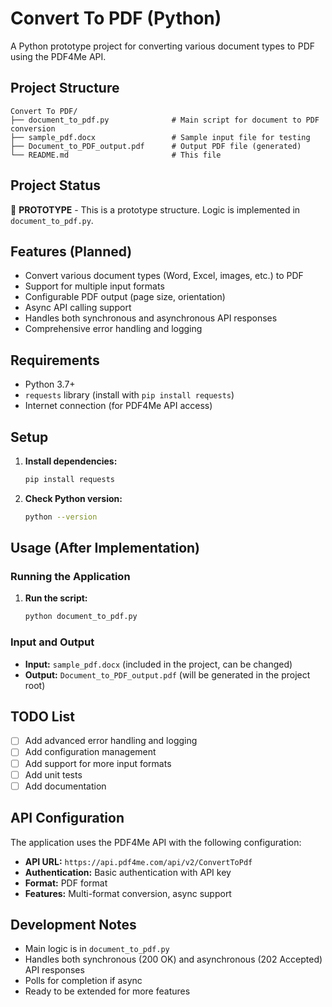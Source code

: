 # Convert To PDF (Python)

A Python prototype project for converting various document types to PDF using the PDF4Me API.

## Project Structure

```
Convert To PDF/
├── document_to_pdf.py              # Main script for document to PDF conversion
├── sample_pdf.docx                 # Sample input file for testing
├── Document_to_PDF_output.pdf      # Output PDF file (generated)
└── README.md                       # This file
```

## Project Status

🚧 **PROTOTYPE** - This is a prototype structure. Logic is implemented in `document_to_pdf.py`.

## Features (Planned)

- Convert various document types (Word, Excel, images, etc.) to PDF
- Support for multiple input formats
- Configurable PDF output (page size, orientation)
- Async API calling support
- Handles both synchronous and asynchronous API responses
- Comprehensive error handling and logging

## Requirements

- Python 3.7+
- `requests` library (install with `pip install requests`)
- Internet connection (for PDF4Me API access)

## Setup

1. **Install dependencies:**
   ```bash
   pip install requests
   ```

2. **Check Python version:**
   ```bash
   python --version
   ```

## Usage (After Implementation)

### Running the Application

1. **Run the script:**
   ```bash
   python document_to_pdf.py
   ```

### Input and Output

- **Input:** `sample_pdf.docx` (included in the project, can be changed)
- **Output:** `Document_to_PDF_output.pdf` (will be generated in the project root)

## TODO List

- [ ] Add advanced error handling and logging
- [ ] Add configuration management
- [ ] Add support for more input formats
- [ ] Add unit tests
- [ ] Add documentation

## API Configuration

The application uses the PDF4Me API with the following configuration:
- **API URL:** `https://api.pdf4me.com/api/v2/ConvertToPdf`
- **Authentication:** Basic authentication with API key
- **Format:** PDF format
- **Features:** Multi-format conversion, async support

## Development Notes

- Main logic is in `document_to_pdf.py`
- Handles both synchronous (200 OK) and asynchronous (202 Accepted) API responses
- Polls for completion if async
- Ready to be extended for more features 